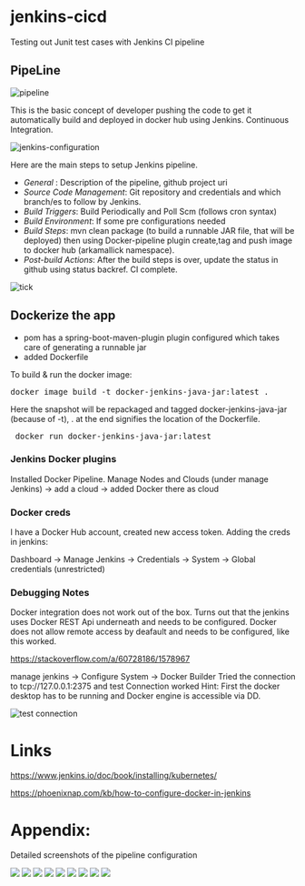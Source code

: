 # jenkins-cicd
Testing out Junit test cases with Jenkins CI pipeline

## PipeLine
![pipeline](jenkins-cicd.png) 

This is the basic concept of developer pushing the code to get it automatically build and deployed in docker hub using Jenkins. Continuous Integration.

![jenkins-configuration](jenkins-pipeline.png)

Here are the main steps to setup Jenkins pipeline.
- *General* : Description of the pipeline, github project uri
- *Source Code Management*: Git repository and credentials and which branch/es to follow by Jenkins.
- *Build Triggers*: Build Periodically and Poll Scm (follows cron syntax)
- *Build Environment*: If some pre configurations needed
- *Build Steps*: mvn clean package (to build a runnable JAR file, that will be deployed) then using Docker-pipeline plugin create,tag and push image to docker hub (arkamallick namespace).
- *Post-build Actions*: After the build steps is over, update the status in github using status backref. CI complete.

![tick](pipeline-success.png)


## Dockerize the app
- pom has a spring-boot-maven-plugin plugin configured which takes care of generating a runnable jar
- added Dockerfile

To build & run the docker image:
<pre>docker image build -t docker-jenkins-java-jar:latest . </pre>
Here the snapshot will be repackaged and tagged docker-jenkins-java-jar (because of -t), . at the end signifies the location of the Dockerfile.

<pre> docker run docker-jenkins-java-jar:latest </pre>

### Jenkins Docker plugins
Installed Docker Pipeline. Manage Nodes and Clouds (under manage Jenkins) -> add a cloud -> added Docker there as cloud 

### Docker creds
I have a Docker Hub account, created new access token. Adding the creds in jenkins: 

Dashboard -> Manage Jenkins -> Credentials -> System -> Global credentials (unrestricted)

### Debugging Notes
Docker integration does not work out of the box.
Turns out that the jenkins uses Docker REST Api underneath and needs to be configured. Docker does not allow remote access by deafault and needs to be configured, like this worked.

https://stackoverflow.com/a/60728186/1578967

manage jenkins -> Configure System -> Docker Builder 
Tried the connection to tcp://127.0.0.1:2375 and test Connection worked
Hint: First the docker desktop has to be running and Docker engine is accessible via DD.

![test connection](docker-builder-jenkins.png)

# Links 
https://www.jenkins.io/doc/book/installing/kubernetes/

https://phoenixnap.com/kb/how-to-configure-docker-in-jenkins

# Appendix:

Detailed screenshots of the pipeline configuration

![](build-steps-img/step1.png)
![](build-steps-img/step2.png)
![](build-steps-img/step3.png)
![](build-steps-img/step4.png)
![](build-steps-img/build-step-maven.png)
![](build-steps-img/build-publish-docker-part1.png)
![](build-steps-img/build-publish-docker-part2.png)
![](build-steps-img/step6.png)
![](build-steps-img/step6-part2.png)


